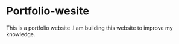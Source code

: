 # Portfolio-wesite
This is a portfolio website .I am building this website to improve my knowledge.
